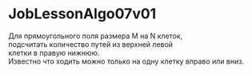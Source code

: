 # JobLessonAlgo07v01

Для прямоугольного поля размера M на N клеток,   
подсчитать количество путей из верхней левой  
клетки в правую нижнюю.   
Известно что ходить можно только на одну клетку вправо или вниз.  
